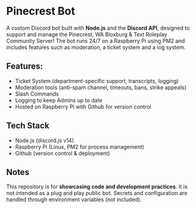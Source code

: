 # Pinecrest Bot
A custom Discord bot built with **Node.js** and the **Discord API**, designed to support and manage the Pinecrest, WA Bloxburg & Text Roleplay Community Server!
The bot runs 24/7 on a Raspberry Pi using PM2 and includes features such as moderation, a ticket system and a log system.

## Features:
- Ticket System (department-specific support, transcripts, logging)
- Moderation tools (anti-spam channel, timeouts, bans, strike appeals)
- Slash Commands
- Logging to keep Admins up to date
- Hosted on Raspberry Pi with Github for version control

## Tech Stack
- Node.js (discord.js v14)
- Raspberry Pi (Linux, PM2 for process management)
- Github (version control & deployment)

## Notes
This repository is for **showcasing code and development practices**.
It is not intended as a plug and play public bot.
Secrets and configuration are handled through environment variables (not included).

  
